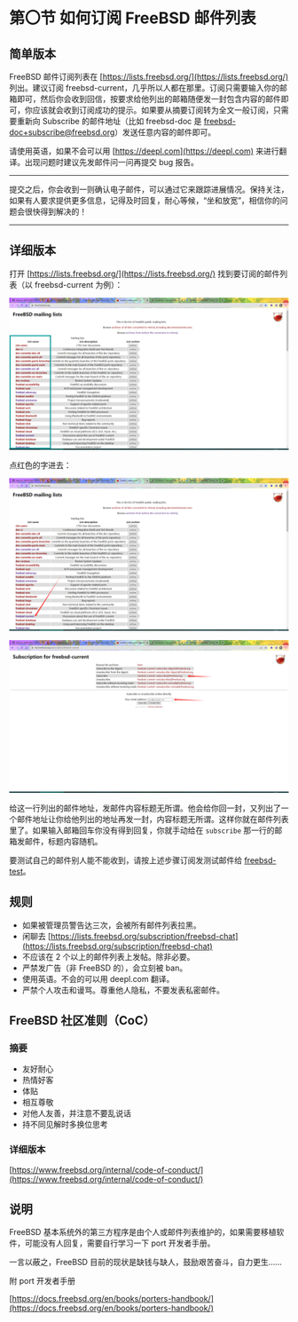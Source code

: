 # 第〇节 如何订阅 FreeBSD 邮件列表

## 简单版本

FreeBSD 邮件订阅列表在 [https://lists.freebsd.org/](https://lists.freebsd.org/) 列出。建议订阅 freebsd-current，几乎所以人都在那里。订阅只需要输入你的邮箱即可，然后你会收到回信，按要求给他列出的邮箱随便发一封包含内容的邮件即可，你应该就会收到订阅成功的提示。如果要从摘要订阅转为全文一般订阅，只需要重新向 Subscribe 的邮件地址（比如 freebsd-doc 是 freebsd-doc+subscribe@freebsd.org）发送任意内容的邮件即可。

请使用英语，如果不会可以用 [https://deepl.com](https://deepl.com) 来进行翻译。出现问题时建议先发邮件问一问再提交 bug 报告。

***

提交之后，你会收到一则确认电子邮件，可以通过它来跟踪进展情况。保持关注，如果有人要求提供更多信息，记得及时回复，耐心等候，“坐和放宽”，相信你的问题会很快得到解决的！

***

## 详细版本

打开 [https://lists.freebsd.org/](https://lists.freebsd.org/) 找到要订阅的邮件列表（以 freebsd-current 为例）：

![](../.gitbook/assets/mail1.png)

点红色的字进去：

![](../.gitbook/assets/mail2.png)

![](../.gitbook/assets/mail3.png)


给这一行列出的邮件地址，发邮件内容标题无所谓。他会给你回一封，又列出了一个邮件地址让你给他列出的地址再发一封，内容标题无所谓。这样你就在邮件列表里了。如果输入邮箱回车你没有得到回复，你就手动给在 `subscribe` 那一行的邮箱发邮件，标题内容随机。

要测试自己的邮件别人能不能收到，请按上述步骤订阅发测试邮件给 [freebsd-test](https://lists.freebsd.org/subscription/freebsd-test)。

## 规则

* 如果被管理员警告达三次，会被所有邮件列表拉黑。
* 闲聊去 [https://lists.freebsd.org/subscription/freebsd-chat](https://lists.freebsd.org/subscription/freebsd-chat)
* 不应该在 2 个以上的邮件列表上发帖。除非必要。
* 严禁发广告（非 FreeBSD 的），会立刻被 ban。
* 使用英语。不会的可以用 deepl.com 翻译。
* 严禁个人攻击和谩骂。尊重他人隐私，不要发表私密邮件。

## FreeBSD 社区准则（CoC）

### 摘要

* 友好耐心
* 热情好客
* 体贴
* 相互尊敬
* 对他人友善，并注意不要乱说话
* 持不同见解时多换位思考

### 详细版本

[https://www.freebsd.org/internal/code-of-conduct/](https://www.freebsd.org/internal/code-of-conduct/)

## 说明

FreeBSD 基本系统外的第三方程序是由个人或邮件列表维护的，如果需要移植软件，可能没有人回复，需要自行学习一下 port 开发者手册。

一言以蔽之，FreeBSD 目前的现状是缺钱与缺人，鼓励艰苦奋斗，自力更生……

附 port 开发者手册

[https://docs.freebsd.org/en/books/porters-handbook/](https://docs.freebsd.org/en/books/porters-handbook/)
